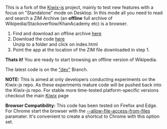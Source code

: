 This is a fork of the [Kiwix-js](https://github.com/kiwix/kiwix-js) project, mainly to test new features with a focus on "Standalone" mode on Desktop. In this mode all you need to read and search a ZIM Archive (an **offline** full archive of Wikipedia/Stackoverflow/KhanAcademy etc) is a browser. 

1. Find and download an offline archive [here](http://www.kiwix.org/downloads/)
2. Download the code [here](https://github.com/sharun-s/kiwix-html5/archive/dev.zip)  
Unzip to a folder and click on index.html
3. Point the app at the location of the ZIM file downloaded in step 1.  
  
**Thats it!** You are ready to start browsing an offline version of Wikipedia.

The latest code is on the ["dev"](https://github.com/sharun-s/kiwix-html5/tree/dev) Branch. 

**NOTE:** This is aimed at only developers conducting experiments on the Kiwix-js repo. As these experiments mature code will be pushed back into the Kiwix-js repo. For stable more time-tested platform-specific versions checkout the main [Kiwix](https://github.com/kiwix) page       

**Browser Compatibility:**
This code has been tested on Firefox and Edge.   
For Chrome start the browser with the [--allow-file-access-from-files](https://stackoverflow.com/questions/18586921/how-to-launch-html-using-chrome-at-allow-file-access-from-files-mode) paramater. It's convenient to create a shortcut to Chrome with this option set.    
